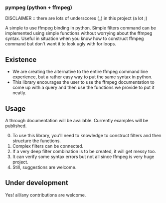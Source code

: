 ### pympeg (python + ffmpeg)

DISCLAIMER :: there are lots of underscores (_) in this project (a lot ;) 

A simple to use ffmpeg binding in python. Simple filters command can be implemented using simple functions without worrying about the ffmpeg syntax.
Useful in situation when you know how to construct ffmpeg command but don't want it to look ugly with for loops. 

## Existence
* We are creating the alternative to the entire ffmpeg command line experience, but a rather easy way to put the same syntax in python.
* This library encourages the user to use the ffmpeg documentation to come up with a query and then use the functions we provide to put it neatly.

## Usage
A through documentation will be available. Currently examples will be published.

0. To use this library, you'll need to knowledge to construct filters and then structure the functions.
1. Complex filters can be connected.
2. If a very deep filter combination is to be created, it will get messy too.
3. It can verify some syntax errors but not all since ffmpeg is very huge project.
4. Still, suggestions are welcome.

## Under development
Yes! all/any contributions are welcome.

